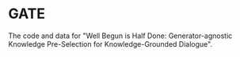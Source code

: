 # GATE
The code and data for "Well Begun is Half Done: Generator-agnostic Knowledge Pre-Selection for Knowledge-Grounded Dialogue".
